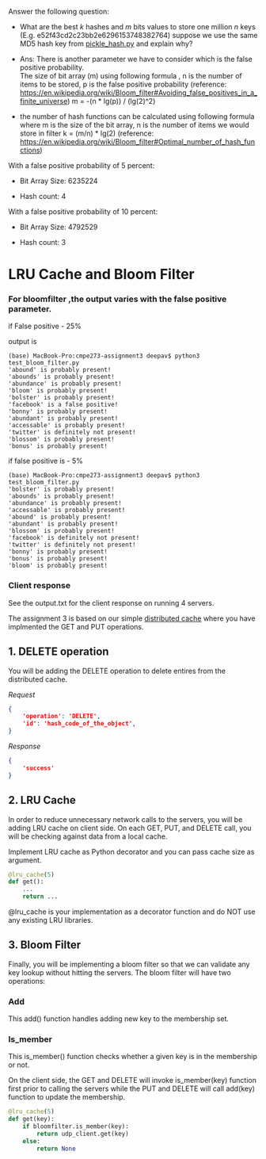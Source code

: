 Answer the following question:

* What are the best _k_ hashes and _m_ bits values to store one million _n_ keys (E.g. e52f43cd2c23bb2e6296153748382764) suppose we use the same MD5 hash key from [pickle_hash.py](https://github.com/sithu/cmpe273-spring20/blob/master/midterm/pickle_hash.py#L14) and explain why?

* Ans:
There is another parameter we have to consider which is the false positive probability.  
The size of bit array (m) using following formula , n is the number of items to be stored, p is the false positive probability
(reference: https://en.wikipedia.org/wiki/Bloom_filter#Avoiding_false_positives_in_a_finite_universe)
m = -(n * lg(p)) / (lg(2)^2)

* the number of hash functions can be calculated using following formula where m is the size of the bit array, n is the number of items we would store in filter
k = (m/n) * lg(2) 
(reference: https://en.wikipedia.org/wiki/Bloom_filter#Optimal_number_of_hash_functions)

With a false positive probability of 5 percent:

* Bit Array Size: 6235224

* Hash count: 4

With a false positive probability of 10 percent:

* Bit Array Size: 4792529

* Hash count: 3


# LRU Cache and Bloom Filter

### For bloomfilter ,the output varies with the false positive parameter.
if False positive - 25%

output is
```
(base) MacBook-Pro:cmpe273-assignment3 deepav$ python3 test_bloom_filter.py
'abound' is probably present!
'abounds' is probably present!
'abundance' is probably present!
'bloom' is probably present!
'bolster' is probably present!
'facebook' is a false positive!
'bonny' is probably present!
'abundant' is probably present!
'accessable' is probably present!
'twitter' is definitely not present!
'blossom' is probably present!
'bonus' is probably present!
```

if false positive is - 5%
```
(base) MacBook-Pro:cmpe273-assignment3 deepav$ python3 test_bloom_filter.py
'bolster' is probably present!
'abounds' is probably present!
'abundance' is probably present!
'accessable' is probably present!
'abound' is probably present!
'abundant' is probably present!
'blossom' is probably present!
'facebook' is definitely not present!
'twitter' is definitely not present!
'bonny' is probably present!
'bonus' is probably present!
'bloom' is probably present!
```



### Client response

See the output.txt for the client response on running 4 servers.

The assignment 3 is based on our simple [distributed cache](https://github.com/sithu/cmpe273-spring20/tree/master/midterm) where you have implmented the GET and PUT operations.

## 1. DELETE operation

You will be adding the DELETE operation to delete entires from the distributed cache.

_Request_

```json
{ 
    'operation': 'DELETE',
    'id': 'hash_code_of_the_object',
}
```

_Response_

```json
{
    'success'
}
```

## 2. LRU Cache

In order to reduce unnecessary network calls to the servers, you will be adding LRU cache on client side. On each GET, PUT, and DELETE call, you will be checking against data from a local cache.

Implement LRU cache as Python decorator and you can pass cache size as argument.

```python
@lru_cache(5)
def get():
    ...
    return ...
```

@lru_cache is your implementation as a decorator function and do NOT use any existing LRU libraries.

## 3. Bloom Filter

Finally, you will be implementing a bloom filter so that we can validate any key lookup without hitting the servers. The bloom filter will have two operations:

### Add

This add() function handles adding new key to the membership set.

### Is_member

This is_member() function checks whether a given key is in the membership or not.

On the client side, the GET and DELETE will invoke is_member(key) function first prior to calling the servers while the PUT and DELETE will call add(key) function to update the membership.


```python
@lru_cache(5)
def get(key):
    if bloomfilter.is_member(key):
        return udp_client.get(key)
    else:
        return None
```



